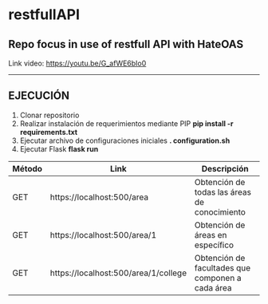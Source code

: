 # restfullAPI
Repo focus in use of restfull API with HateOAS
-----

Link video: https://youtu.be/G_afWE6bIo0

---
EJECUCIÓN
---
1. Clonar repositorio
2. Realizar instalación de requerimientos mediante PIP **pip install -r requirements.txt**
3. Ejecutar archivo de configuraciones iniciales **. configuration.sh**
4. Ejecutar Flask **flask run**

| Método      | Link | Descripción |
| ----------- | ----------- | ----------- |
| GET      | https://localhost:500/area       | Obtención de todas las áreas de conocimiento |
| GET   | https://localhost:500/area/1        | Obtención de áreas en específico |
| GET   | https://localhost:500/area/1/college     | Obtención de facultades que componen a cada área |
